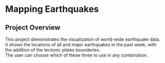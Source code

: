 # Mapping Earthquakes

## Project Overview

This project demonstrates the visualization of world-wide earthquake data.  
It shows the locations of all and major earthquakes in the past week, with the addition of the tectonic plates bounderies.  
The user can choose which of these three to use in any combination.
